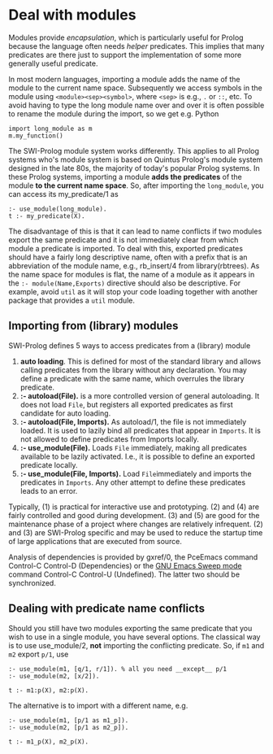 # Deal with modules

Modules provide _encapsulation_, which is particularly useful for
Prolog because the language often needs _helper_ predicates. This
implies that many predicates are there just to support the
implementation of some more generally useful predicate.

In most modern languages, importing a module adds the name of the
module to the current name space.  Subsequently we access symbols in
the module using ``<module><sep><symbol>``, where ``<sep>`` is e.g.,
`.` or `::`, etc.  To avoid having to type the long module name over
and over it is often possible to rename the module during the import,
so we get e.g. Python

```
import long_module as m
m.my_function()
```


The SWI-Prolog module system works differently.  This applies to all
Prolog systems who's module system is based on Quintus Prolog's module
system designed in the late 80s, the majority of today's popular
Prolog systems.  In these Prolog systems, importing a module __adds the
predicates__ of the module __to the current name space__.  So, after
importing the `long_module`, you can access its my_predicate/1 as

```
:- use_module(long_module).
t :- my_predicate(X).
```

The disadvantage of this is that it can lead to name conflicts if two
modules export the same predicate and it is not immediately clear from
which module a predicate is imported.  To deal with this, exported
predicates should have a fairly long descriptive name, often with a
prefix that is an abbreviation of the module name, e.g., rb_insert/4
from library(rbtrees).  As the name space for modules is flat, the
name of a module as it appears in the ``:- module(Name,Exports)``
directive should also be descriptive.   For example, avoid `util`
as it will stop your code loading together with another package
that provides a `util` module.

## Importing from (library) modules

SWI-Prolog defines 5 ways to access predicates from a (library) module

  1. __auto loading__.   This is defined for most of the standard
     library and allows calling predicates from the library
	 without any declaration.   You may define a predicate
	 with the same name, which overrules the library predicate.
  2. __:- autoload(File).__ is a more controlled version of
     general autoloading.   It does not load `File`, but registers
	 all exported predicates as first candidate for auto loading.
  3. __:- autoload(File, Imports).__ As autoload/1, the file is
     not immediately loaded.  It is used to lazily bind all predicates
	 that appear in `Imports`.  It is not allowed to define predicates
	 from Imports locally.
  4. __:- use_module(File).__ Loads `File` immediately, making all
     predicates available to be lazily activated.  I.e., it is
	 possible to define an exported predicate locally.
  5. __:- use_module(File, Imports).__ Load `File`immediately and
     imports the predicates in `Imports`.   Any other attempt to
	 define these predicates leads to an error.

Typically, (1) is practical for interactive use and prototyping.  (2)
and (4) are fairly controlled and good during development.  (3) and
(5) are good for the maintenance phase of a project where changes are
relatively infrequent.  (2) and (3) are SWI-Prolog specific and may be
used to reduce the startup time of large applications that are
executed from source.

Analysis of dependencies is provided by gxref/0, the PceEmacs command
Control-C Control-D (Dependencies) or the [GNU Emacs Sweep
mode](GnuEmacs.md) command Control-C Control-U (Undefined).  The
latter two should be synchronized.


## Dealing with predicate name conflicts

Should you still have two modules exporting the same predicate that
you wish to use in a single module, you have several options.  The
classical way is to use use_module/2, __not__ importing the
conflicting predicate.  So, if `m1` and `m2` export `p/1`, use

```
:- use_module(m1, [q/1, r/1]). % all you need __except__ p/1
:- use_module(m2, [x/2]).

t :- m1:p(X), m2:p(X).
```

The alternative is to import with a different name, e.g.

```
:- use_module(m1, [p/1 as m1_p]).
:- use_module(m2, [p/1 as m2_p]).

t :- m1_p(X), m2_p(X).
```
